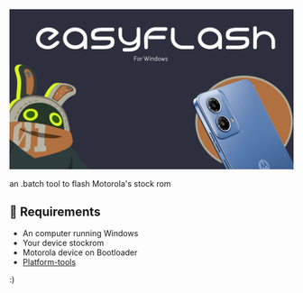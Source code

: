<img src="EasyFlash_logo.png">

an .batch tool to flash Motorola's stock rom

## 📱 Requirements
- An computer running Windows
- Your device stockrom
- Motorola device on Bootloader
- [Platform-tools](https://developer.android.com/tools/releases/platform-tools?hl=pt-br)

:)

